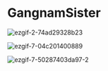 # GangnamSister

![ezgif-2-74ad29328b23](https://user-images.githubusercontent.com/62687919/116197942-52aa4b80-a770-11eb-8bec-0390ec9f7fbd.gif)

![ezgif-7-04c201400889](https://user-images.githubusercontent.com/62687919/116197969-5938c300-a770-11eb-919f-663089893eb9.gif)

![ezgif-7-50287403da97-2](https://user-images.githubusercontent.com/62687919/116198149-94d38d00-a770-11eb-8681-b89bf3490cb1.gif)


